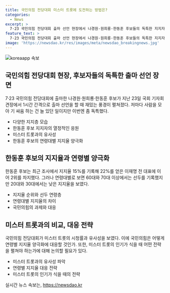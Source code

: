 ```yaml
---
title: 국민의힘 전당대회 미스터 트롯에 도전하는 방법은?
categories:
  - News
excerpt: >
  7·23 국민의힘 전당대회 출마 선언 현장에서 나경원·원희룡·한동훈 후보들의 독특한 지지자 모습과 반응, 그리고 이에 따른 국민의힘 인사와 취재진의 흥미로운 반응이 묘사되었다. 특히 한동훈 후보의 장단년층 지지와 지지율에 대한 분석, 그리고 국민의힘의 당권 경쟁과 향후 전략에 대한 우려가 담겨있다. 이에 따라 대세 후보인 한동훈 후보의 지지층과 지지율에서의 양극화, 그리고 국민의힘의 대권 경쟁에 대한 미래 전망이 논의되고 있다.
feature_text: >
  7·23 국민의힘 전당대회 출마 선언 현장에서 나경원·원희룡·한동훈 후보들의 독특한 지지자 모습과 반응, 그리고 이에 따른 국민의힘 인사와 취재진의 흥미로운 반응이 묘사되었다. 특히 한동훈 후보의 장단년층 지지와 지지율에 대한 분석, 그리고 국민의힘의 당권 경쟁과 향후 전략에 대한 우려가 담겨있다. 이에 따라 대세 후보인 한동훈 후보의 지지층과 지지율에서의 양극화, 그리고 국민의힘의 대권 경쟁에 대한 미래 전망이 논의되고 있다.
image: 'https://newsdao.kr/res/images/meta/newsdao_breakingnews.jpg'
---
```


<p><img src="https://newsdao.kr/res/images/meta/newsdao_breakingnews.jpg" alt="koreaapp 속보" /></p>

<h2 data-ke-size="size26">국민의힘 전당대회 현장, 후보자들의 독특한 출마 선언 장면</h2>

<p data-ke-size="size16">7·23 국민의힘 전당대회에 출마한 나경원·원희룡·한동훈 후보가 지난 23일 국회 기자회견장에서 1시간 간격으로 출마 선언을 할 때 재밌는 풍경이 펼쳐졌다. 저마다 사람을 모아 기 싸움 하는 건 늘 있던 일이지만 이번엔 좀 독특했다.</p>

<ul>
<li>다양한 지지층 모습</li>
<li>한동훈 후보 지지자의 열정적인 응원</li>
<li>미스터 트롯과의 유사성</li>
<li>한동훈 후보의 연령대별 지지율 양극화</li>
</ul>

<h2 data-ke-size="size26">한동훈 후보의 지지율과 연령별 양극화</h2>

<p data-ke-size="size16">한동훈 후보는 최근 조사에서 지지율 15%를 기록해 22%를 얻은 이재명 전 대표에 이어 2위를 차지했다. 그러나 연령대별로 보면 60대와 70대 이상에서는 선두를 기록했지만 20대와 30대에서는 낮은 지지율을 보였다.</p>

<ul>
<li>지지율 순위와 선두 연령층</li>
<li>연령대별 지지율의 차이</li>
<li>국민의힘의 과제와 대응</li>
</ul>

<h2 data-ke-size="size26">미스터 트롯과의 비교, 대응 전략</h2>

<p data-ke-size="size16">국민의힘 전당대회가 미스터 트롯의 시청률과 유사성을 보였다. 이에 국민의힘은 어떻게 연령별 지지율 양극화에 대응할 것인가. 또한, 미스터 트롯의 인기가 식을 때 어떤 전략을 펼쳐야 하는가에 대해 논의할 필요가 있다.</p>

<ul>
<li>미스터 트롯과의 유사성 파악</li>
<li>연령별 지지율 대응 전략</li>
<li>미스터 트롯의 인기가 식을 때의 전략</li>
</ul>
실시간 뉴스 속보는, <a href="https://newsdao.kr" rel="dofollow">https://newsdao.kr</a>



